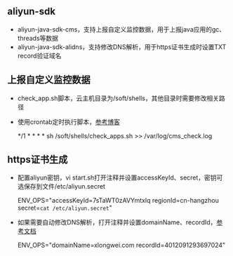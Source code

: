 ## aliyun-sdk

  - aliyun-java-sdk-cms，支持上报自定义监控数据，用于上报java应用的gc、threads等数据
  - aliyun-java-sdk-alidns，支持修改DNS解析，用于https证书生成时设置TXT record验证域名

## 上报自定义监控数据

  - check_app.sh脚本，云主机目录为/soft/shells，其他目录时需要修改相关路径
  - 使用crontab定时执行脚本，[参考博客](https://xlongwei.com/detail/19122523)

	*/1 * * * * sh /soft/shells/check_apps.sh >> /var/log/cms_check.log

## https证书生成

  - 配置aliyun密钥，vi start.sh打开注释并设置accessKeyId、secret，密钥可选保存到文件/etc/aliyun.secret

	ENV_OPS="accessKeyId=7sTaWT0zAVYmtxlq regionId=cn-hangzhou secret=`cat /etc/aliyun.secret`"
  
  - 如果需要自动修改DNS解析，打开注释并设置domainName、recordId，[参考文档](https://help.aliyun.com/document_detail/29776.html?spm=a2c4g.11186623.6.653.4e891cebBliL2r)

	ENV_OPS="domainName=xlongwei.com recordId=4012091293697024"
